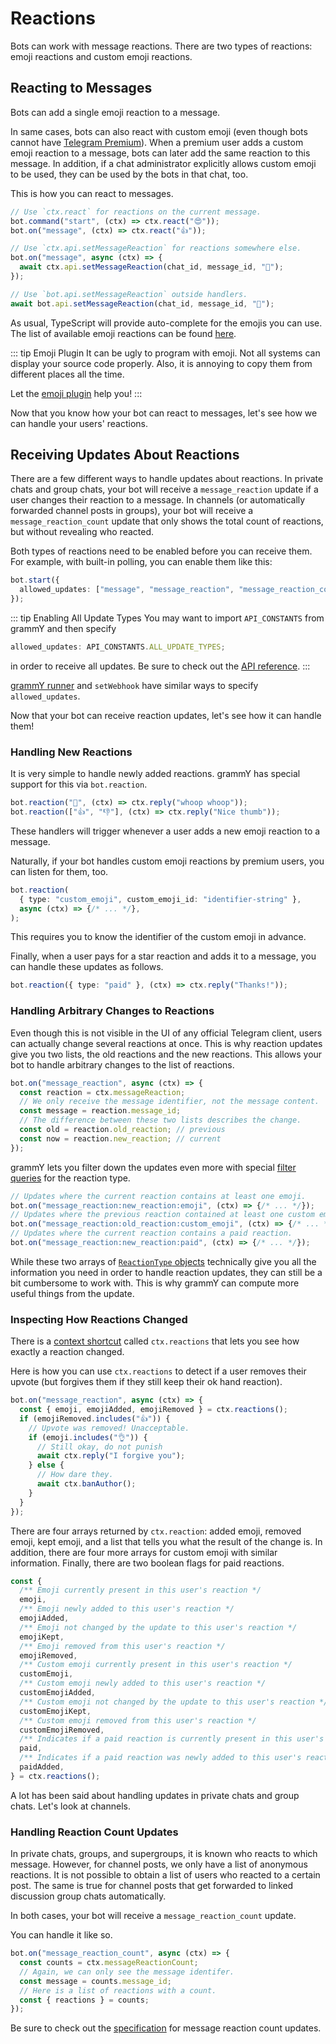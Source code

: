 # Reactions

Bots can work with message reactions.
There are two types of reactions: emoji reactions and custom emoji reactions.

## Reacting to Messages

Bots can add a single emoji reaction to a message.

In same cases, bots can also react with custom emoji (even though bots cannot have [Telegram Premium](https://telegram.org/faq_premium?setln=en)).
When a premium user adds a custom emoji reaction to a message, bots can later add the same reaction to this message.
In addition, if a chat administrator explicitly allows custom emoji to be used, they can be used by the bots in that chat, too.

This is how you can react to messages.

```ts
// Use `ctx.react` for reactions on the current message.
bot.command("start", (ctx) => ctx.react("😍"));
bot.on("message", (ctx) => ctx.react("👍"));

// Use `ctx.api.setMessageReaction` for reactions somewhere else.
bot.on("message", async (ctx) => {
  await ctx.api.setMessageReaction(chat_id, message_id, "🎉");
});

// Use `bot.api.setMessageReaction` outside handlers.
await bot.api.setMessageReaction(chat_id, message_id, "💯");
```

As usual, TypeScript will provide auto-complete for the emojis you can use.
The list of available emoji reactions can be found [here](https://core.telegram.org/bots/api#reactiontypeemoji).

::: tip Emoji Plugin
It can be ugly to program with emoji.
Not all systems can display your source code properly.
Also, it is annoying to copy them from different places all the time.

Let the [emoji plugin](../plugins/emoji#useful-data-for-reactions) help you!
:::

Now that you know how your bot can react to messages, let's see how we can handle your users' reactions.

## Receiving Updates About Reactions

There are a few different ways to handle updates about reactions.
In private chats and group chats, your bot will receive a `message_reaction` update if a user changes their reaction to a message.
In channels (or automatically forwarded channel posts in groups), your bot will receive a `message_reaction_count` update that only shows the total count of reactions, but without revealing who reacted.

Both types of reactions need to be enabled before you can receive them.
For example, with built-in polling, you can enable them like this:

```ts
bot.start({
  allowed_updates: ["message", "message_reaction", "message_reaction_count"],
});
```

::: tip Enabling All Update Types
You may want to import `API_CONSTANTS` from grammY and then specify

```ts
allowed_updates: API_CONSTANTS.ALL_UPDATE_TYPES;
```

in order to receive all updates.
Be sure to check out the [API reference](/ref/core/apiconstants#all-update-types).
:::

[grammY runner](../plugins/runner#advanced-options) and `setWebhook` have similar ways to specify `allowed_updates`.

Now that your bot can receive reaction updates, let's see how it can handle them!

### Handling New Reactions

It is very simple to handle newly added reactions.
grammY has special support for this via `bot.reaction`.

```ts
bot.reaction("🎉", (ctx) => ctx.reply("whoop whoop"));
bot.reaction(["👍", "👎"], (ctx) => ctx.reply("Nice thumb"));
```

These handlers will trigger whenever a user adds a new emoji reaction to a message.

Naturally, if your bot handles custom emoji reactions by premium users, you can listen for them, too.

```ts
bot.reaction(
  { type: "custom_emoji", custom_emoji_id: "identifier-string" },
  async (ctx) => {/* ... */},
);
```

This requires you to know the identifier of the custom emoji in advance.

Finally, when a user pays for a star reaction and adds it to a message, you can handle these updates as follows.

```ts
bot.reaction({ type: "paid" }, (ctx) => ctx.reply("Thanks!"));
```

### Handling Arbitrary Changes to Reactions

Even though this is not visible in the UI of any official Telegram client, users can actually change several reactions at once.
This is why reaction updates give you two lists, the old reactions and the new reactions.
This allows your bot to handle arbitrary changes to the list of reactions.

```ts
bot.on("message_reaction", async (ctx) => {
  const reaction = ctx.messageReaction;
  // We only receive the message identifier, not the message content.
  const message = reaction.message_id;
  // The difference between these two lists describes the change.
  const old = reaction.old_reaction; // previous
  const now = reaction.new_reaction; // current
});
```

grammY lets you filter down the updates even more with special [filter queries](./filter-queries) for the reaction type.

```ts
// Updates where the current reaction contains at least one emoji.
bot.on("message_reaction:new_reaction:emoji", (ctx) => {/* ... */});
// Updates where the previous reaction contained at least one custom emoji.
bot.on("message_reaction:old_reaction:custom_emoji", (ctx) => {/* ... */});
// Updates where the current reaction contains a paid reaction.
bot.on("message_reaction:new_reaction:paid", (ctx) => {/* ... */});
```

While these two arrays of [`ReactionType` objects](https://core.telegram.org/bots/api#reactiontype) technically give you all the information you need in order to handle reaction updates, they can still be a bit cumbersome to work with.
This is why grammY can compute more useful things from the update.

### Inspecting How Reactions Changed

There is a [context shortcut](./context#shortcuts) called `ctx.reactions` that lets you see how exactly a reaction changed.

Here is how you can use `ctx.reactions` to detect if a user removes their upvote (but forgives them if they still keep their ok hand reaction).

```ts
bot.on("message_reaction", async (ctx) => {
  const { emoji, emojiAdded, emojiRemoved } = ctx.reactions();
  if (emojiRemoved.includes("👍")) {
    // Upvote was removed! Unacceptable.
    if (emoji.includes("👌")) {
      // Still okay, do not punish
      await ctx.reply("I forgive you");
    } else {
      // How dare they.
      await ctx.banAuthor();
    }
  }
});
```

There are four arrays returned by `ctx.reaction`: added emoji, removed emoji, kept emoji, and a list that tells you what the result of the change is.
In addition, there are four more arrays for custom emoji with similar information.
Finally, there are two boolean flags for paid reactions.

```ts
const {
  /** Emoji currently present in this user's reaction */
  emoji,
  /** Emoji newly added to this user's reaction */
  emojiAdded,
  /** Emoji not changed by the update to this user's reaction */
  emojiKept,
  /** Emoji removed from this user's reaction */
  emojiRemoved,
  /** Custom emoji currently present in this user's reaction */
  customEmoji,
  /** Custom emoji newly added to this user's reaction */
  customEmojiAdded,
  /** Custom emoji not changed by the update to this user's reaction */
  customEmojiKept,
  /** Custom emoji removed from this user's reaction */
  customEmojiRemoved,
  /** Indicates if a paid reaction is currently present in this user's reaction */
  paid,
  /** Indicates if a paid reaction was newly added to this user's reaction */
  paidAdded,
} = ctx.reactions();
```

A lot has been said about handling updates in private chats and group chats.
Let's look at channels.

### Handling Reaction Count Updates

In private chats, groups, and supergroups, it is known who reacts to which message.
However, for channel posts, we only have a list of anonymous reactions.
It is not possible to obtain a list of users who reacted to a certain post.
The same is true for channel posts that get forwarded to linked discussion group chats automatically.

In both cases, your bot will receive a `message_reaction_count` update.

You can handle it like so.

```ts
bot.on("message_reaction_count", async (ctx) => {
  const counts = ctx.messageReactionCount;
  // Again, we can only see the message identifer.
  const message = counts.message_id;
  // Here is a list of reactions with a count.
  const { reactions } = counts;
});
```

Be sure to check out the [specification](https://core.telegram.org/bots/api#messagereactioncountupdated) for message reaction count updates.
